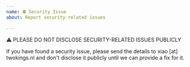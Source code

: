 ```yaml
---
name: ⛔ Security Issue
about: Report security-related issues

---
```


⚠ PLEASE DO NOT DISCLOSE SECURITY-RELATED ISSUES PUBLICLY

If you have found a security issue, please send the details to xiao [at] twokings.nl
and don't disclose it publicly until we can provide a fix for it.
